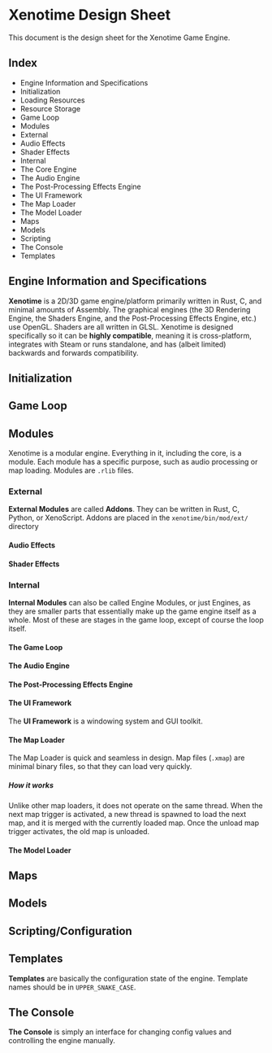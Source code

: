 # Xenotime Design Sheet

This document is the design sheet for the Xenotime Game Engine.

## Index

- Engine Information and Specifications
- Initialization
- Loading Resources
- Resource Storage
- Game Loop
- Modules
 - External
  - Audio Effects
  - Shader Effects
 - Internal
  - The Core Engine
  - The Audio Engine
  - The Post-Processing Effects Engine
  - The UI Framework
  - The Map Loader
  - The Model Loader
- Maps
- Models
- Scripting
- The Console
- Templates

## Engine Information and Specifications

**Xenotime** is a 2D/3D game engine/platform primarily written in Rust, C, and minimal amounts of Assembly. The graphical engines (the 3D Rendering Engine, the Shaders Engine, and the Post-Processing Effects Engine, etc.) use OpenGL. Shaders are all written in GLSL.
Xenotime is designed specifically so it can be **highly compatible**, meaning it is cross-platform, integrates with Steam or runs standalone, and has (albeit limited) backwards and forwards compatibility.

## Initialization



## Game Loop



## Modules

Xenotime is a modular engine. Everything in it, including the core, is a module. Each module has a specific purpose, such as audio processing or map loading. Modules are `.rlib` files.

### External

**External Modules** are called **Addons**. They can be written in Rust, C, Python, or XenoScript. Addons are placed in the `xenotime/bin/mod/ext/` directory

#### Audio Effects



#### Shader Effects



### Internal

**Internal Modules** can also be called Engine Modules, or just Engines, as they are smaller parts that essentially make up the game engine itself as a whole. Most of these are stages in the game loop, except of course the loop itself.

#### The Game Loop



#### The Audio Engine



#### The Post-Processing Effects Engine



#### The UI Framework

The **UI Framework** is a windowing system and GUI toolkit.

#### The Map Loader

The Map Loader is quick and seamless in design. Map files (`.xmap`) are minimal binary files, so that they can load very quickly.

##### How it works

Unlike other map loaders, it does not operate on the same thread. When the next map trigger is activated, a new thread is spawned to load the next map, and it is merged with the currently loaded map. Once the unload map trigger activates, the old map is unloaded.

#### The Model Loader



## Maps



## Models



## Scripting/Configuration



## Templates

**Templates** are basically the configuration state of the engine. Template names should be in `UPPER_SNAKE_CASE`.

## The Console

**The Console** is simply an interface for changing config values and controlling the engine manually.
